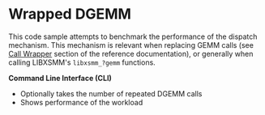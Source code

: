 # Wrapped DGEMM

This code sample attempts to benchmark the performance of the dispatch mechanism. This mechanism is relevant when replacing GEMM calls (see [Call Wrapper](https://github.com/hfp/libxsmm#call-wrapper) section of the reference documentation), or generally when calling LIBXSMM's `libxsmm_?gemm` functions.

**Command Line Interface (CLI)**

* Optionally takes the number of repeated DGEMM calls
* Shows performance of the workload

